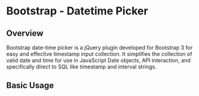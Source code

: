 # Bootstrap - Datetime Picker

## Overview

Bootstrap date-time picker is a jQuery plugin developed for Bootstrap 3 for easy
and effective timestamp input collection. It simplifies the collection of valid
date and time for use in JavaScript Date objects, API interaction, and specifically
direct to SQL like timestamp and interval strings.


## Basic Usage

```html

```

```js

```
